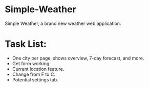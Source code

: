 # Simple-Weather

Simple Weather, a brand new weather web application. 

# Task List:

- One city per page, shows overview, 7-day forecast, and more.
- Get form working.
- Current location feature.
- Change from F to C.
- Potential settings tab.


